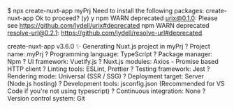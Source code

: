 
$ npx create-nuxt-app myPrj
Need to install the following packages:
  create-nuxt-app
Ok to proceed? (y) y
npm WARN deprecated urix@0.1.0: Please see https://github.com/lydell/urix#deprecated
npm WARN deprecated resolve-url@0.2.1: https://github.com/lydell/resolve-url#deprecated

create-nuxt-app v3.6.0
✨  Generating Nuxt.js project in myPrj
? Project name: myPrj
? Programming language: TypeScript
? Package manager: Npm
? UI framework: Vuetify.js
? Nuxt.js modules: Axios - Promise based HTTP client
? Linting tools: ESLint, Prettier
? Testing framework: Jest
? Rendering mode: Universal (SSR / SSG)
? Deployment target: Server (Node.js hosting)
? Development tools: jsconfig.json (Recommended for VS Code if you're not using typescript)
? Continuous integration: None
? Version control system: Git
